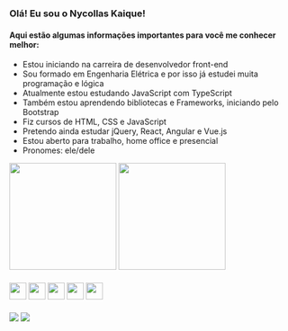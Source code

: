 ### Olá! Eu sou o Nycollas Kaique!
#### Aqui estão algumas informações importantes para você me conhecer melhor:
- Estou iniciando na carreira de desenvolvedor front-end
- Sou formado em Engenharia Elétrica e por isso já estudei muita programação e lógica
- Atualmente estou estudando JavaScript com TypeScript
- Também estou aprendendo bibliotecas e Frameworks, iniciando pelo Bootstrap
- Fiz cursos de HTML, CSS e JavaScript
- Pretendo ainda estudar jQuery, React, Angular e Vue.js
- Estou aberto para trabalho, home office e presencial
- Pronomes: ele/dele
<div>
  <img height="190em" src="https://github-readme-stats.vercel.app/api?username=nyckaique&show_icons=true&theme=tokyonight&hide=issues)"/>
  <img height="190em" src="https://github-readme-stats.vercel.app/api/top-langs/?username=nyckaique&show_icons=true&theme=tokyonight&layout=compact"/>
</div>

####

<div>  
  <img align="center" height="30" width="30" src="https://cdn.jsdelivr.net/gh/devicons/devicon/icons/html5/html5-original.svg" />    
  <img align="center" height="30" width="30" src="https://cdn.jsdelivr.net/gh/devicons/devicon/icons/css3/css3-original.svg" /> 
  <img align="center" height="30" width="30" src="https://cdn.jsdelivr.net/gh/devicons/devicon/icons/javascript/javascript-original.svg" /> 
  <img align="center" height="30" width="30" src="https://cdn.jsdelivr.net/gh/devicons/devicon/icons/typescript/typescript-original.svg" />  
  <img align="center" height="30" width="30" src="https://cdn.jsdelivr.net/gh/devicons/devicon/icons/bootstrap/bootstrap-original.svg" />     
</div>

###

<div>
  <a href="mailto:nycollaskaique@hotmail.com" target="_blank"><img src="https://img.shields.io/badge/Gmail-D14836?style=for-the-badge&logo=gmail&logoColor=white"/></a>
  <a href="https://www.linkedin.com/in/nycollaskaique/" target="_blank"><img src="https://img.shields.io/badge/LinkedIn-0077B5?style=for-the-badge&logo=linkedin&logoColor=white"/></a>
</div>
